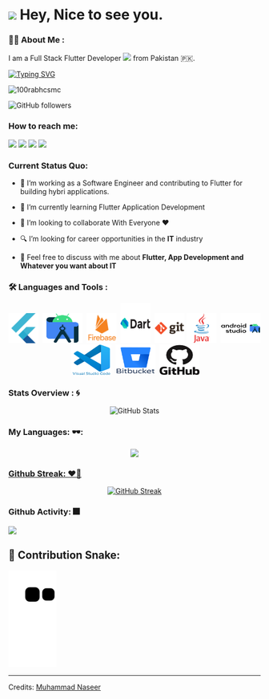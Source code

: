 <h1><img src="https://emojis.slackmojis.com/emojis/images/1531849430/4246/blob-sunglasses.gif?1531849430" width="30"/> Hey, Nice to see you.</h1>

### :man_technologist: About Me :

I am a Full Stack Flutter Developer <img src="https://media.giphy.com/media/WUlplcMpOCEmTGBtBW/giphy.gif" width="30"> from Pakistan 🇵🇰.

[![Typing SVG](https://readme-typing-svg.herokuapp.com?vCenter=true&width=500&lines=Flutter+Developer+with+1%2B+Years+Experience;Passionate+about+Making+Mobile+Applications;Freelnancer;Open+sourse+contributer)](https://git.io/typing-svg)


<p align="left"> <img src="https://komarev.com/ghpvc/?username=Mukhtar-Ali-Khan&label=Profile%20views&color=0e75b6&style=flat" alt="100rabhcsmc" /> </p>

<a align="center"> 
 <img alt="GitHub followers" src="https://img.shields.io/github/followers/Mukhtar-Ali-Khan?label=Github%20followers&style=for-the-badge" >
  </a> 

### How to reach me: 
<a href="mailto: muhammadnaseer.dev@gmail.com">
<img src="https://img.shields.io/badge/-muhammadnaseer.dev@gmail.com-7B83EB?&style=for-the-badge&logo=Microsoft-outlook&logoColor=white" ></a>  <a  href="https://www.instagram.com/its_naseerz/">   <img src="https://img.shields.io/badge/@Mukhtar-Ali-Khan_-%23E4405F.svg?&style=for-the-badge&logo=instagram&logoColor=white"></a>  <a href="https://www.linkedin.com/in/naseerz/"><img src="https://img.shields.io/badge/MukhtarAli Khan-%230077B5.svg?&style=for-the-badge&logo=linkedin&logoColor=white" ></a>  <a  href="https://naseerdev.000webhostapp.com/"><img src="https://img.shields.io/badge/Portfolio-%2312100E.svg?&style=for-the-badge&logo=safari&logoColor=white"></a>

### Current Status Quo:


- :telescope: I’m working as a Software Engineer and contributing to Flutter for building hybri applications.

- 🌱 I’m currently learning Flutter Application Development

- 💞️ I’m looking to collaborate With Everyone ❤️

- 🔍 I’m looking for career opportunities in the <strong>IT</strong> industry
- 💬 Feel free to discuss with me about <strong>Flutter, App Development and Whatever you want about IT</strong>


### :hammer_and_wrench: Languages and Tools :


<div id="icons" align="center">
  <img src="https://github.com/devicons/devicon/blob/master/icons/flutter/flutter-original.svg" title="Flutter" alt="Flutter" width="60" height="60"/>&nbsp;
    <img src="https://github.com/devicons/devicon/blob/master/icons/androidstudio/androidstudio-original.svg" alt="Firebase" width="80" height="60"/>&nbsp;
  <img src="https://github.com/devicons/devicon/blob/master/icons/firebase/firebase-plain-wordmark.svg" title="Firebase" alt="Firebase" width="60" height="60"/>&nbsp;
  <img src="https://github.com/devicons/devicon/blob/master/icons/dart/dart-original-wordmark.svg" title="DART" alt="DART" width="60" height="80"/>&nbsp;
  <img src="https://github.com/devicons/devicon/blob/master/icons/git/git-original-wordmark.svg" title="Git" **alt="Git" width="60" height="60"/>
   <img src="https://github.com/devicons/devicon/blob/master/icons/java/java-original-wordmark.svg" title="Java" alt="Java" width="60" height="60"/>&nbsp;
     <img src="https://github.com/devicons/devicon/blob/master/icons/androidstudio/androidstudio-original-wordmark.svg" alt="Firebase" width="80" height="60"/>&nbsp; 
     <img src="https://github.com/devicons/devicon/blob/master/icons/vscode/vscode-original-wordmark.svg" alt="Firebase" width="80" height="60"/>&nbsp;
       <img src="https://github.com/devicons/devicon/blob/master/icons/bitbucket/bitbucket-original-wordmark.svg" alt="Firebase" width="80" height="60"/>&nbsp;
         <img src="https://github.com/devicons/devicon/blob/master/icons/github/github-original-wordmark.svg" alt="Firebase" width="80" height="60"/>&nbsp;
</div>

### Stats Overview : :cyclone:


 <div align=center>
 <img src="https://github-readme-stats.vercel.app/api?username=Mukhtar-Ali-Khan&title_color=6FDA44&text_color=FFFFFF&show_icons=true&icon_color=6FDA44&include_all_commits=true&count_private=true&theme=dark" alt="GitHub Stats" height="200" />
 </div>




### My Languages: 🕶️:
<div align=center>
<a href="">
  <img align="center" src="https://github-readme-stats.vercel.app/api/top-langs/?username=Mukhtar-Ali-Khan&langs_count=8&layout=compact&theme=material-palenight&hide=html,Tcl" />
</div>

 
### Github Streak: ❤️‍🔥 
 <div align=center>
  
 [![GitHub Streak](https://github-readme-streak-stats.herokuapp.com?user=Mukhtar-Ali-Khan&theme=shades-of-purple)](https://git.io/streak-stats)
  
</div>


### Github Activity: 🎆
 
 
<img align="center" src="https://activity-graph.herokuapp.com/graph?username=Mukhtar-Ali-Khan&theme=dracula&color=B994E6&bg_color=2B2D3D" />

 
 ## 🐍 Contribution Snake:
![Snake animation](https://github.com/codersangam/codersangam/blob/output/github-contribution-grid-snake.svg)


-----
Credits: [Muhammad Naseer](https://github.com/naseerx)

